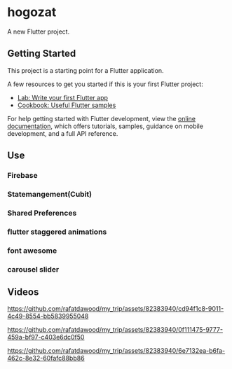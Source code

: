 # hogozat

A new Flutter project.

## Getting Started

This project is a starting point for a Flutter application.

A few resources to get you started if this is your first Flutter project:

- [Lab: Write your first Flutter app](https://docs.flutter.dev/get-started/codelab)
- [Cookbook: Useful Flutter samples](https://docs.flutter.dev/cookbook)

For help getting started with Flutter development, view the
[online documentation](https://docs.flutter.dev/), which offers tutorials,
samples, guidance on mobile development, and a full API reference.

## Use

### Firebase
### Statemangement(Cubit)
### Shared Preferences
### flutter staggered animations
### font awesome
### carousel slider

## Videos


https://github.com/rafatdawood/my_trip/assets/82383940/cd94f1c8-9011-4c49-8554-bb5839955048


https://github.com/rafatdawood/my_trip/assets/82383940/0f111475-9777-459a-bf97-c403e6dc0f50


https://github.com/rafatdawood/my_trip/assets/82383940/6e7132ea-b6fa-462c-8e32-60fafc88bb86

